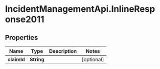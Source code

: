# IncidentManagementApi.InlineResponse2011

## Properties
Name | Type | Description | Notes
------------ | ------------- | ------------- | -------------
**claimId** | **String** |  | [optional] 
